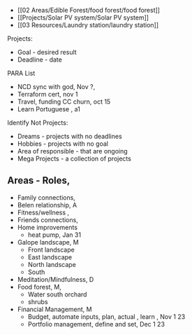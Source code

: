  - [[02 Areas/Edible Forest/food forest/food forest]]
 - [[Projects/Solar PV system/Solar PV system]]
 - [[03 Resources/Laundry station/laundry station]]

Projects:
 - Goal - desired result
 - Deadline - date

PARA List
- NCD sync with god, Nov ?,  
- Terraform cert, nov 1
- Travel, funding CC churn, oct 15
- Learn Portuguese , a1 

Identify Not Projects:
 - Dreams - projects with no deadlines
 - Hobbies - projects with no goal
 - Area of responsible  - that are ongoing
 - Mega Projects - a collection of projects


## Areas - Roles, 

- Family connections, 
- Belen relationship, A
- Fitness/wellness , 
- Friends connections, 
- Home improvements
	- heat pump, Jan 31
- Galope landscape, M
	- Front landscape
	- East landscape
	- North landscape
	- South
- Meditation/Mindfulness, D
- Food forest, M, 
	- Water south orchard
	- shrubs
- Financial Management, M 
	- Budget, automate inputs, plan, actual , learn , Nov 1 23
	- Portfolio management, define and set, Dec 1 23
